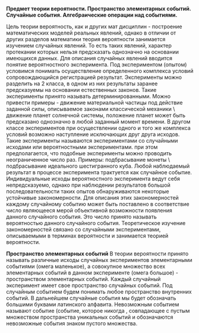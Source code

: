 **Предмет теории вероятности. Пространство элементарных событий. Случайные события. Алгебраические операции над событиями.**

Цель теории вероятность, как и других мат дисциплин - построение математических моделей реальных явлений, однако в отличии от других разделов математики теория вероятности занимается изучением случайных явлений. То есть таких явлений, характер протекании которых нельзя предсказать однозначно на основании имеющихся данных. Для описания случайных явлений вводится понятие вероятностного эксперимента. Под экспериментом (опытом) условимся понимать осуществление определенного комплекса условий сопровождающийся регистрацией результат. Эксперименты можно разделить на 2 класса, в одном из них результаты заранее предсказуемы на основании естественных законов. Такие эксперименты принято называть детерминированными. Можно привести примеры - движение материальной частицы под действие заданной силы, описываемое законами классической механики \ движение планет солнечной системы, положение планет может быть предсказано однозначно в любой заданный момент времени.
В другом классе экспериментов при осуществлении одного и того же комплекса условий возможно наступление исключающих друг друга исходов. Такие эксперименты называются экспериментами со случайными исходами или вероятностными экспериментами. при этом предполагается, что подобные эксперименты можно проводить неограниченное число раз. Примеры: подбрасывание монеты \ подбрасывание идеального шестигранного куба. Любой наблюдаемый результат в процессе эксперимента трактуется как случайное событие. Индивидуальные исходы вероятностного эксперимента ведут себя непредсказуемо, однако при наблюдении результатов большой последовательности таких опытов обнаруживаются некоторые устойчивые закономерности. Для описания этих закономерностей каждому случайному событию может быть поставлено в соответствие число являющееся мерой объективной возможности появления данного случайного события. Это число принято называть вероятностью данного случайного события. Теоретическое изучение закономерностей связано со случайными экспериментами, описываемыми в терминах вероятности и занимается теорией вероятности.

**Пространство элементарных событий**
В теории вероятности принято называть различные исходы случайных экспериментов элементарными событиями (омега маленькое), а совокупное множество всех элементарных событий в данном эксперименте (омега большое) - пространством элементарных событий.
Каждый случайный эксперимент имеет свое пространство случайных событий.
Под случайным событием будем понимать любое пространство внутренних событий. В дальнейшем случайные события мы будет обозначать большими буквами латинского алфавита.
Невозможным событием называют событие (событие, которое никогда , совпадающее с пустым множеством пространства уникальных событий и обозначаются невозможные события знаком пустого множества.